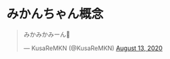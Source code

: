 # みかんちゃん概念

<blockquote class="twitter-tweet"><p lang="ja" dir="ltr">みかみかみーん🍊</p>&mdash; KusaReMKN (@KusaReMKN) <a href="https://twitter.com/KusaReMKN/status/1293933295927873536?ref_src=twsrc%5Etfw">August 13, 2020</a></blockquote> <script async src="https://platform.twitter.com/widgets.js" charset="utf-8"></script>
